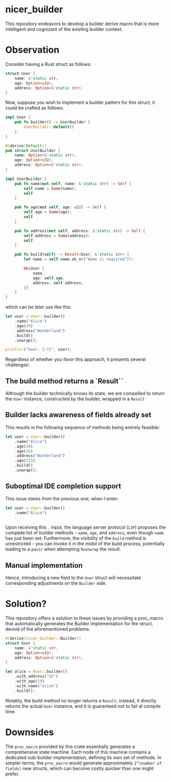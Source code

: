 # nicer_builder

This repository endeavors to develop a builder derive macro that is more intelligent and cognizant of the existing builder context.

# Observation

Consider having a Rust struct as follows:

```rust
struct User {
    name: &'static str,
    age: Option<u32>,
    address: Option<&'static str>,
}
```

Now, suppose you wish to implement a builder pattern for this struct; it could be crafted as follows:

```rust
impl User {
    pub fn builder() -> UserBuilder {
        UserBuilder::default()
    }
}

#[derive(Default)]
pub struct UserBuilder {
    name: Option<&'static str>,
    age: Option<u32>,
    address: Option<&'static str>,
}

impl UserBuilder {
    pub fn name(mut self, name: &'static str) -> Self {
        self.name = Some(name);
        self
    }

    pub fn age(mut self, age: u32) -> Self {
        self.age = Some(age);
        self
    }

    pub fn address(mut self, address: &'static str) -> Self {
        self.address = Some(address);
        self
    }

    pub fn build(self) -> Result<User, &'static str> {
        let name = self.name.ok_or("Name is required")?;

        Ok(User {
            name,
            age: self.age,
            address: self.address,
        })
    }
}
```

which can be later use like this:

```rust
let user = User::builder()
    .name("Alice")
    .age(30)
    .address("Wonderland")
    .build()
    .unwrap();

println!("User: {:?}", user);
```

Regardless of whether you favor this approach, it presents several challenges:

## The build method returns a `Result``

Although the builder technically knows its state, we are compelled to return the `User` instance, constructed by the builder, wrapped in a `Result`

## Builder lacks awareness of fields already set

This results in the following sequence of methods being entirely feasible:

```rust
let user = User::builder()
    .name("Alice")
    .age(30)
    .age(20)
    .address("Wonderland")
    .age(333)
    .build()
    .unwrap();
```

## Suboptimal IDE completion support

This issue stems from the previous one; when I enter:

```rust
let user = User::builder()
    .name("Alice")
    .
```

Upon receiving this `.` input, the language server protocol (`LSP`) proposes the complete list of builder methods - `name`, `age`, and `address`, even though `name` has just been set. Furthermore, the visibility of the `build` method is unrestricted - you can invoke it in the midst of the build process, potentially leading to a `panic` when attempting to`unwrap` the result.

## Manual implementation

Hence, introducing a new field to the `User` struct will necessitate corresponding adjustments on the `Builder` side.

# Solution?

This repository offers a solution to these issues by providing a proc_macro that automatically generates the Builder implementation for the struct, devoid of the aforementioned problems.

```rust
#[derive(nicer_builder::Builder)]
struct User {
    name: &'static str,
    age: Option<u32>,
    address: Option<&'static str>,
}

let alice = User::builder()
    .with_address("SF")
    .with_age(10)
    .with_name("alice")
    .build();
```

Notably, the build method no longer returns a `Result`; instead, it directly returns the actual `User` instance, and it is guaranteed not to fail at compile time.

# Downsides

The `proc_macro` provided by this crate essentially generates a comprehensive state machine. Each node of this machine contains a dedicated sub-builder implementation, defining its own set of methods. In simpler terms, the `proc_macro` would generate approximately `2^(number of fields)` new structs, which can become costly quicker than one might prefer.
